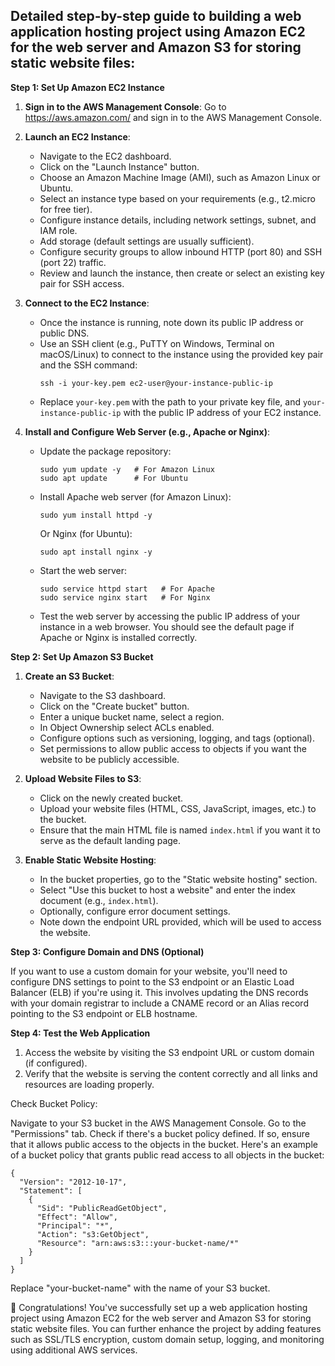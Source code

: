 ## Detailed step-by-step guide to building a web application hosting project using Amazon EC2 for the web server and Amazon S3 for storing static website files:

**Step 1: Set Up Amazon EC2 Instance**

1. **Sign in to the AWS Management Console**: Go to https://aws.amazon.com/ and sign in to the AWS Management Console.

2. **Launch an EC2 Instance**:
   - Navigate to the EC2 dashboard.
   - Click on the "Launch Instance" button.
   - Choose an Amazon Machine Image (AMI), such as Amazon Linux or Ubuntu.
   - Select an instance type based on your requirements (e.g., t2.micro for free tier).
   - Configure instance details, including network settings, subnet, and IAM role.
   - Add storage (default settings are usually sufficient).
   - Configure security groups to allow inbound HTTP (port 80) and SSH (port 22) traffic.
   - Review and launch the instance, then create or select an existing key pair for SSH access.

3. **Connect to the EC2 Instance**:
   - Once the instance is running, note down its public IP address or public DNS.
   - Use an SSH client (e.g., PuTTY on Windows, Terminal on macOS/Linux) to connect to the instance using the provided key pair and the SSH command:
     ```
     ssh -i your-key.pem ec2-user@your-instance-public-ip
     ```
   - Replace `your-key.pem` with the path to your private key file, and `your-instance-public-ip` with the public IP address of your EC2 instance.

4. **Install and Configure Web Server (e.g., Apache or Nginx)**:
   - Update the package repository:
     ```
     sudo yum update -y   # For Amazon Linux
     sudo apt update      # For Ubuntu
     ```
   - Install Apache web server (for Amazon Linux):
     ```
     sudo yum install httpd -y
     ```
     Or Nginx (for Ubuntu):
     ```
     sudo apt install nginx -y
     ```
   - Start the web server:
     ```
     sudo service httpd start   # For Apache
     sudo service nginx start   # For Nginx
     ```
   - Test the web server by accessing the public IP address of your instance in a web browser. You should see the default page if Apache or Nginx is installed correctly.

**Step 2: Set Up Amazon S3 Bucket**

1. **Create an S3 Bucket**:
   - Navigate to the S3 dashboard.
   - Click on the "Create bucket" button.
   - Enter a unique bucket name, select a region.
   - In Object Ownership select ACLs enabled.
   - Configure options such as versioning, logging, and tags (optional).
   - Set permissions to allow public access to objects if you want the website to be publicly accessible.

2. **Upload Website Files to S3**:
   - Click on the newly created bucket.
   - Upload your website files (HTML, CSS, JavaScript, images, etc.) to the bucket.
   - Ensure that the main HTML file is named `index.html` if you want it to serve as the default landing page.

3. **Enable Static Website Hosting**:
   - In the bucket properties, go to the "Static website hosting" section.
   - Select "Use this bucket to host a website" and enter the index document (e.g., `index.html`).
   - Optionally, configure error document settings.
   - Note down the endpoint URL provided, which will be used to access the website.

**Step 3: Configure Domain and DNS (Optional)**

If you want to use a custom domain for your website, you'll need to configure DNS settings to point to the S3 endpoint or an Elastic Load Balancer (ELB) if you're using it. This involves updating the DNS records with your domain registrar to include a CNAME record or an Alias record pointing to the S3 endpoint or ELB hostname.

**Step 4: Test the Web Application**

1. Access the website by visiting the S3 endpoint URL or custom domain (if configured).
2. Verify that the website is serving the content correctly and all links and resources are loading properly.



Check Bucket Policy:

Navigate to your S3 bucket in the AWS Management Console.
Go to the "Permissions" tab.
Check if there's a bucket policy defined. If so, ensure that it allows public access to the objects in the bucket. Here's an example of a bucket policy that grants public read access to all objects in the bucket:
```
{
  "Version": "2012-10-17",
  "Statement": [
    {
      "Sid": "PublicReadGetObject",
      "Effect": "Allow",
      "Principal": "*",
      "Action": "s3:GetObject",
      "Resource": "arn:aws:s3:::your-bucket-name/*"
    }
  ]
}
```
Replace "your-bucket-name" with the name of your S3 bucket.

🥂 Congratulations! You've successfully set up a web application hosting project using Amazon EC2 for the web server and Amazon S3 for storing static website files. You can further enhance the project by adding features such as SSL/TLS encryption, custom domain setup, logging, and monitoring using additional AWS services.
